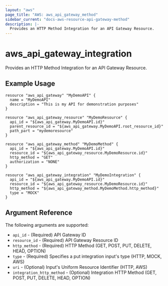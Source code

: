 ```yaml
---
layout: "aws"
page_title: "AWS: aws_api_gateway_method"
sidebar_current: "docs-aws-resource-api-gateway-method"
description: |-
  Provides an HTTP Method Integration for an API Gateway Resource.
---
```


# aws\_api\_gateway\_integration

Provides an HTTP Method Integration for an API Gateway Resource.

## Example Usage

```
resource "aws_api_gateway" "MyDemoAPI" {
  name = "MyDemoAPI"
  description = "This is my API for demonstration purposes"
}

resource "aws_api_gateway_resource" "MyDemoResource" {
  api_id = "${aws_api_gateway.MyDemoAPI.id}"
  parent_resource_id = "${aws_api_gateway.MyDemoAPI.root_resource_id}"
  path_part = "mydemoresource"
}

resource "aws_api_gateway_method" "MyDemoMethod" {
  api_id = "${aws_api_gateway.MyDemoAPI.id}"
  resource_id = "${aws_api_gateway_resource.MyDemoResource.id}"
  http_method = "GET"
  authorization = "NONE"
}

resource "aws_api_gateway_integration" "MyDemoIntegration" {
  api_id = "${aws_api_gateway.MyDemoAPI.id}"
  resource_id = "${aws_api_gateway_resource.MyDemoResource.id}"
  http_method = "${aws_api_gateway_method.MyDemoMethod.http_method}"
  type = "MOCK"
}
```

## Argument Reference

The following arguments are supported:

* `api_id` - (Required) API Gateway ID
* `resource_id` - (Required) API Gateway Resource ID
* `http_method` - (Required) HTTP Method (GET, POST, PUT, DELETE, HEAD, OPTION)
* `type` - (Required) Specifies a put integration input's type (HTTP, MOCK, AWS)
* `uri` - (Optional) Input's  Uniform Resource Identifier (HTTP, AWS)
* `integration_http_method` - (Optional) Integration HTTP Method (GET, POST, PUT, DELETE, HEAD, OPTION)

